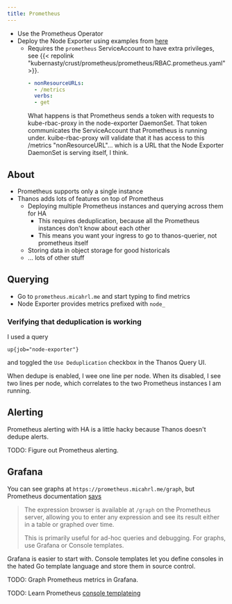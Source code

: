 ```yaml
---
title: Prometheus
---
```


* Use the Prometheus Operator
* Deploy the Node Exporter using examples from [here](https://github.com/prometheus-operator/kube-prometheus/tree/main/manifests)
  * Requires the `prometheus` ServiceAccount to have extra privileges,
    see {{< repolink "kubernasty/crust/prometheus/prometheus/RBAC.prometheus.yaml" >}}.
    ```yaml
    - nonResourceURLs:
      - /metrics
      verbs:
      - get
    ```
    What happens is that Prometheus sends a token with requests to kube-rbac-proxy in the node-exporter DaemonSet.
    That token communicates the ServiceAccount that Prometheus is running under.
    kuibe-rbac-proxy will validate that it has access to this /metrics "nonResourceURL"...
    which is a URL that the Node Exporter DaemonSet is serving itself, I think.

## About

* Prometheus supports only a single instance
* Thanos adds lots of features on top of Prometheus
  * Deploying multiple Prometheus instances and querying across them for HA
    * This requires deduplication, because all the Prometheus instances don't know about each other
    * This means you want your ingress to go to thanos-querier, not prometheus itself
  * Storing data in object storage for good historicals
  * ... lots of other stuff

## Querying

* Go to `prometheus.micahrl.me` and start typing to find metrics
* Node Exporter provides metrics prefixed with `node_`

### Verifying that deduplication is working

I used a query

```promql
up{job="node-exporter"}
```

and toggled the `Use Deduplication` checkbox in the Thanos Query UI.

When dedupe is enabled, I wee one line per node.
When its disabled, I see two lines per node,
which correlates to the two Prometheus instances I am running.

## Alerting

Prometheus alerting with HA is a little hacky because Thanos doesn't dedupe alerts.

TODO: Figure out Prometheus alerting.

## Grafana

You can see graphs at `https://prometheus.micahrl.me/graph`,
but Prometheus documentation [says](https://prometheus.io/docs/visualization/browser/)

> The expression browser is available at `/graph` on the Prometheus server, allowing you to enter any expression and see its result either in a table or graphed over time.
>
> This is primarily useful for ad-hoc queries and debugging. For graphs, use Grafana or Console templates.

Grafana is easier to start with.
Console templates let you define consoles in the hated Go template language and store them in source control.

TODO: Graph Prometheus metrics in Grafana.

TODO: Learn Prometheus [console templateing](https://prometheus.io/docs/visualization/consoles/)
